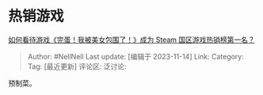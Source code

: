 # 热销游戏
[如何看待游戏《完蛋！我被美女包围了！》成为 Steam 国区游戏热销榜第一名？](https://www.zhihu.com/question/627493942/answer/3288335465)

> Author: #NellNell
> Last update: [编辑于 2023-11-14]
> Link:
> Category: 
> Tag: [最近更新]
> 评论区:
> 泛讨论:

预制菜。